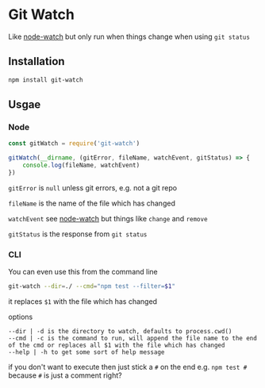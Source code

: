 # Git Watch

Like [node-watch](https://www.npmjs.com/package/node-watch) but only run when things change when using `git status`

## Installation

```bash
npm install git-watch
```

## Usgae

### Node

```js
const gitWatch = require('git-watch')

gitWatch(__dirname, (gitError, fileName, watchEvent, gitStatus) => {
    console.log(fileName, watchEvent)
})
```

`gitError` is `null` unless git errors, e.g. not a git repo

`fileName` is the name of the file which has changed

`watchEvent` see [node-watch](https://www.npmjs.com/package/node-watch) but things like `change` and `remove`

`gitStatus` is the response from `git status`

### CLI

You can even use this from the command line

```bash
git-watch --dir=./ --cmd="npm test --filter=$1"
```

it replaces `$1` with the file which has changed

options

```
--dir | -d is the directory to watch, defaults to process.cwd()
--cmd | -c is the command to run, will append the file name to the end of the cmd or replaces all $1 with the file which has changed
--help | -h to get some sort of help message
```

if you don't want to execute then just stick a `#` on the end e.g. `npm test #` because `#` is just a comment right?
